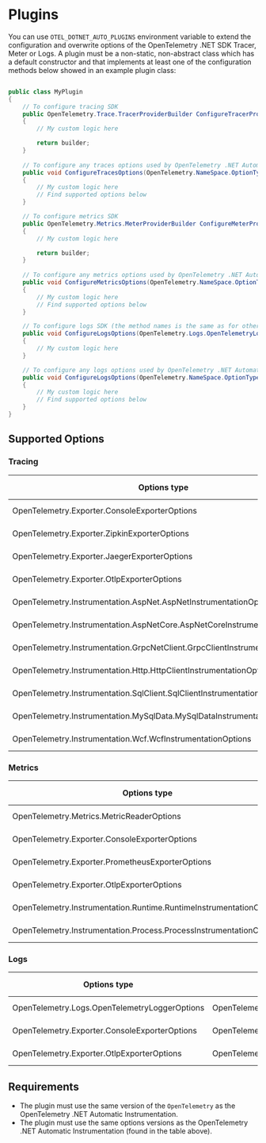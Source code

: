# Plugins

You can use `OTEL_DOTNET_AUTO_PLUGINS` environment variable to extend the
configuration and overwrite options of the OpenTelemetry .NET SDK Tracer, Meter or
Logs. A plugin must be a non-static, non-abstract class which has a default constructor
and that implements at least one of the configuration methods below showed
in an example plugin class:

```csharp

public class MyPlugin 
{
    // To configure tracing SDK
    public OpenTelemetry.Trace.TracerProviderBuilder ConfigureTracerProvider(OpenTelemetry.Trace.TracerProviderBuilder builder)
    {
        // My custom logic here

        return builder;
    }
        
    // To configure any traces options used by OpenTelemetry .NET Automatic Instrumentation
    public void ConfigureTracesOptions(OpenTelemetry.NameSpace.OptionType options)
    {
        // My custom logic here
        // Find supported options below
    }

    // To configure metrics SDK
    public OpenTelemetry.Metrics.MeterProviderBuilder ConfigureMeterProvider(OpenTelemetry.Metrics.MeterProviderBuilder builder)
    {
        // My custom logic here

        return builder;
    }
    
    // To configure any metrics options used by OpenTelemetry .NET Automatic Instrumentation
    public void ConfigureMetricsOptions(OpenTelemetry.NameSpace.OptionType options)
    {
        // My custom logic here
        // Find supported options below
    }

    // To configure logs SDK (the method names is the same as for other logs options)
    public void ConfigureLogsOptions(OpenTelemetry.Logs.OpenTelemetryLoggerOptions options)
    {
        // My custom logic here
    }

    // To configure any logs options used by OpenTelemetry .NET Automatic Instrumentation
    public void ConfigureLogsOptions(OpenTelemetry.NameSpace.OptionType options)
    {
        // My custom logic here
        // Find supported options below
    }
}
```

## Supported Options

### Tracing

| Options type                                                                 | NuGet package                                | NuGet version |
|------------------------------------------------------------------------------|----------------------------------------------|---------------|
| OpenTelemetry.Exporter.ConsoleExporterOptions                                | OpenTelemetry.Exporter.Console               | 1.4.0-beta.3  |
| OpenTelemetry.Exporter.ZipkinExporterOptions                                 | OpenTelemetry.Exporter.Zipkin                | 1.4.0-beta.3  |
| OpenTelemetry.Exporter.JaegerExporterOptions                                 | OpenTelemetry.Exporter.Jaeger                | 1.4.0-beta.3  |
| OpenTelemetry.Exporter.OtlpExporterOptions                                   | OpenTelemetry.Exporter.OpenTelemetryProtocol | 1.4.0-beta.3  |
| OpenTelemetry.Instrumentation.AspNet.AspNetInstrumentationOptions            | OpenTelemetry.Instrumentation.AspNet         | 1.0.0-rc9.7   |
| OpenTelemetry.Instrumentation.AspNetCore.AspNetCoreInstrumentationOptions    | OpenTelemetry.Instrumentation.AspNetCore     | 1.0.0-rc9.9   |
| OpenTelemetry.Instrumentation.GrpcNetClient.GrpcClientInstrumentationOptions | OpenTelemetry.Instrumentation.GrpcNetClient  | 1.0.0-rc9.9   |
| OpenTelemetry.Instrumentation.Http.HttpClientInstrumentationOptions          | OpenTelemetry.Instrumentation.Http           | 1.0.0-rc9.9   |
| OpenTelemetry.Instrumentation.SqlClient.SqlClientInstrumentationOptions      | OpenTelemetry.Instrumentation.SqlClient      | 1.0.0-rc9.9   |
| OpenTelemetry.Instrumentation.MySqlData.MySqlDataInstrumentationOptions      | OpenTelemetry.Instrumentation.MySqlData      | 1.0.0-beta.4  |
| OpenTelemetry.Instrumentation.Wcf.WcfInstrumentationOptions                  | OpenTelemetry.Instrumentation.Wcf            | 1.0.0-rc7     |

### Metrics

| Options type                                                        | NuGet package                                  | NuGet version |
|---------------------------------------------------------------------|------------------------------------------------|---------------|
| OpenTelemetry.Metrics.MetricReaderOptions                           | OpenTelemetry                                  | 1.4.0-beta.3  |
| OpenTelemetry.Exporter.ConsoleExporterOptions                       | OpenTelemetry.Exporter.Console                 | 1.4.0-beta.3  |
| OpenTelemetry.Exporter.PrometheusExporterOptions                    | OpenTelemetry.Exporter.Prometheus.HttpListener | 1.4.0-beta.3  |
| OpenTelemetry.Exporter.OtlpExporterOptions                          | OpenTelemetry.Exporter.OpenTelemetryProtocol   | 1.4.0-beta.3  |
| OpenTelemetry.Instrumentation.Runtime.RuntimeInstrumentationOptions | OpenTelemetry.Instrumentation.Runtime          | 1.1.0-beta.1  |
| OpenTelemetry.Instrumentation.Process.ProcessInstrumentationOptions | OpenTelemetry.Instrumentation.Process          | 1.0.0-alpha.2 |

### Logs

| Options type                                  | NuGet package                                | NuGet version |
|-----------------------------------------------|----------------------------------------------|---------------|
| OpenTelemetry.Logs.OpenTelemetryLoggerOptions | OpenTelemetry                                | 1.4.0-beta.3  |
| OpenTelemetry.Exporter.ConsoleExporterOptions | OpenTelemetry.Exporter.Console               | 1.4.0-beta.3  |
| OpenTelemetry.Exporter.OtlpExporterOptions    | OpenTelemetry.Exporter.OpenTelemetryProtocol | 1.4.0-beta.3  |

## Requirements

* The plugin must use the same version of the `OpenTelemetry` as the
OpenTelemetry .NET Automatic Instrumentation.
* The plugin must use the same options versions as the
OpenTelemetry .NET Automatic Instrumentation (found in the table above).
